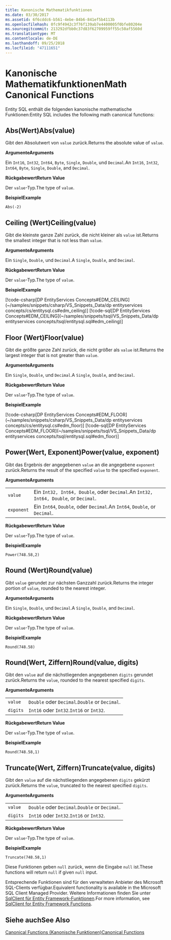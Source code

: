 ```yaml
---
title: Kanonische Mathematikfunktionen
ms.date: 03/30/2017
ms.assetid: 6f6cddc6-b561-4ebe-84b6-841ef5b4113b
ms.openlocfilehash: 0fc9f4942c3f76f139ab7e4400005f0bfe80204e
ms.sourcegitcommit: 213292dfbb0c37d83f62709959ff55c50af5560d
ms.translationtype: MT
ms.contentlocale: de-DE
ms.lasthandoff: 09/25/2018
ms.locfileid: "47111651"
---
```

# <a name="math-canonical-functions"></a><span data-ttu-id="d564b-102">Kanonische Mathematikfunktionen</span><span class="sxs-lookup"><span data-stu-id="d564b-102">Math Canonical Functions</span></span>

<span data-ttu-id="d564b-103">Entity SQL enthält die folgenden kanonische mathematische Funktionen:</span><span class="sxs-lookup"><span data-stu-id="d564b-103">Entity SQL includes the following math canonical functions:</span></span>
  
## <a name="absvalue"></a><span data-ttu-id="d564b-104">Abs(Wert)</span><span class="sxs-lookup"><span data-stu-id="d564b-104">Abs(value)</span></span>

<span data-ttu-id="d564b-105">Gibt den Absolutwert von `value` zurück.</span><span class="sxs-lookup"><span data-stu-id="d564b-105">Returns the absolute value of `value`.</span></span>

<span data-ttu-id="d564b-106">**Argumente**</span><span class="sxs-lookup"><span data-stu-id="d564b-106">**Arguments**</span></span>

<span data-ttu-id="d564b-107">Ein `Int16`, `Int32`, `Int64`, `Byte`, `Single`, `Double`, und `Decimal`.</span><span class="sxs-lookup"><span data-stu-id="d564b-107">An `Int16`, `Int32`, `Int64`, `Byte`, `Single`, `Double`, and `Decimal`.</span></span>

<span data-ttu-id="d564b-108">**Rückgabewert**</span><span class="sxs-lookup"><span data-stu-id="d564b-108">**Return Value**</span></span>

<span data-ttu-id="d564b-109">Der `value`-Typ.</span><span class="sxs-lookup"><span data-stu-id="d564b-109">The type of `value`.</span></span>

<span data-ttu-id="d564b-110">**Beispiel**</span><span class="sxs-lookup"><span data-stu-id="d564b-110">**Example**</span></span>

`Abs(-2)`

## <a name="ceilingvalue"></a><span data-ttu-id="d564b-111">Ceiling (Wert)</span><span class="sxs-lookup"><span data-stu-id="d564b-111">Ceiling(value)</span></span>

<span data-ttu-id="d564b-112">Gibt die kleinste ganze Zahl zurück, die nicht kleiner als `value` ist.</span><span class="sxs-lookup"><span data-stu-id="d564b-112">Returns the smallest integer that is not less than `value`.</span></span>

<span data-ttu-id="d564b-113">**Argumente**</span><span class="sxs-lookup"><span data-stu-id="d564b-113">**Arguments**</span></span>

<span data-ttu-id="d564b-114">Ein `Single`, `Double`, und `Decimal`.</span><span class="sxs-lookup"><span data-stu-id="d564b-114">A `Single`, `Double`, and `Decimal`.</span></span>

<span data-ttu-id="d564b-115">**Rückgabewert**</span><span class="sxs-lookup"><span data-stu-id="d564b-115">**Return Value**</span></span>

<span data-ttu-id="d564b-116">Der `value`-Typ.</span><span class="sxs-lookup"><span data-stu-id="d564b-116">The type of `value`.</span></span>

<span data-ttu-id="d564b-117">**Beispiel**</span><span class="sxs-lookup"><span data-stu-id="d564b-117">**Example**</span></span>

[!code-csharp[DP EntityServices Concepts#EDM_CEILING](~/samples/snippets/csharp/VS_Snippets_Data/dp entityservices concepts/cs/entitysql.cs#edm_ceiling)]
[!code-sql[DP EntityServices Concepts#EDM_CEILING](~/samples/snippets/tsql/VS_Snippets_Data/dp entityservices concepts/tsql/entitysql.sql#edm_ceiling)]

## <a name="floorvalue"></a><span data-ttu-id="d564b-118">Floor (Wert)</span><span class="sxs-lookup"><span data-stu-id="d564b-118">Floor(value)</span></span>

<span data-ttu-id="d564b-119">Gibt die größte ganze Zahl zurück, die nicht größer als `value` ist.</span><span class="sxs-lookup"><span data-stu-id="d564b-119">Returns the largest integer that is not greater than `value`.</span></span>

<span data-ttu-id="d564b-120">**Argumente**</span><span class="sxs-lookup"><span data-stu-id="d564b-120">**Arguments**</span></span>

<span data-ttu-id="d564b-121">Ein `Single`, `Double`, und `Decimal`.</span><span class="sxs-lookup"><span data-stu-id="d564b-121">A `Single`, `Double`, and `Decimal`.</span></span>

<span data-ttu-id="d564b-122">**Rückgabewert**</span><span class="sxs-lookup"><span data-stu-id="d564b-122">**Return Value**</span></span>

<span data-ttu-id="d564b-123">Der `value`-Typ.</span><span class="sxs-lookup"><span data-stu-id="d564b-123">The type of `value`.</span></span>

<span data-ttu-id="d564b-124">**Beispiel**</span><span class="sxs-lookup"><span data-stu-id="d564b-124">**Example**</span></span>

[!code-csharp[DP EntityServices Concepts#EDM_FLOOR](~/samples/snippets/csharp/VS_Snippets_Data/dp entityservices concepts/cs/entitysql.cs#edm_floor)]
[!code-sql[DP EntityServices Concepts#EDM_FLOOR](~/samples/snippets/tsql/VS_Snippets_Data/dp entityservices concepts/tsql/entitysql.sql#edm_floor)]

## <a name="powervalue-exponent"></a><span data-ttu-id="d564b-125">Power(Wert, Exponent)</span><span class="sxs-lookup"><span data-stu-id="d564b-125">Power(value, exponent)</span></span>

<span data-ttu-id="d564b-126">Gibt das Ergebnis der angegebenen `value` an die angegebene `exponent` zurück.</span><span class="sxs-lookup"><span data-stu-id="d564b-126">Returns the result of the specified `value` to the specified `exponent`.</span></span>

<span data-ttu-id="d564b-127">**Argumente**</span><span class="sxs-lookup"><span data-stu-id="d564b-127">**Arguments**</span></span>

|  |  |
|--|--|
|`value` | <span data-ttu-id="d564b-128">Ein `Int32, Int64, Double`, oder `Decimal`.</span><span class="sxs-lookup"><span data-stu-id="d564b-128">An `Int32, Int64, Double`, or `Decimal`.</span></span> |
|`exponent` | <span data-ttu-id="d564b-129">Ein `Int64`, `Double`, oder `Decimal`.</span><span class="sxs-lookup"><span data-stu-id="d564b-129">An `Int64`, `Double`, or `Decimal`.</span></span> |

<span data-ttu-id="d564b-130">**Rückgabewert**</span><span class="sxs-lookup"><span data-stu-id="d564b-130">**Return Value**</span></span>

<span data-ttu-id="d564b-131">Der `value`-Typ.</span><span class="sxs-lookup"><span data-stu-id="d564b-131">The type of `value`.</span></span>

<span data-ttu-id="d564b-132">**Beispiel**</span><span class="sxs-lookup"><span data-stu-id="d564b-132">**Example**</span></span>

`Power(748.58,2)`

## <a name="roundvalue"></a><span data-ttu-id="d564b-133">Round (Wert)</span><span class="sxs-lookup"><span data-stu-id="d564b-133">Round(value)</span></span>

<span data-ttu-id="d564b-134">Gibt `value` gerundet zur nächsten Ganzzahl zurück.</span><span class="sxs-lookup"><span data-stu-id="d564b-134">Returns the integer portion of `value`, rounded to the nearest integer.</span></span>

<span data-ttu-id="d564b-135">**Argumente**</span><span class="sxs-lookup"><span data-stu-id="d564b-135">**Arguments**</span></span>

<span data-ttu-id="d564b-136">Ein `Single`, `Double`, und `Decimal`.</span><span class="sxs-lookup"><span data-stu-id="d564b-136">A `Single`, `Double`, and `Decimal`.</span></span>

<span data-ttu-id="d564b-137">**Rückgabewert**</span><span class="sxs-lookup"><span data-stu-id="d564b-137">**Return Value**</span></span>

<span data-ttu-id="d564b-138">Der `value`-Typ.</span><span class="sxs-lookup"><span data-stu-id="d564b-138">The type of `value`.</span></span>

<span data-ttu-id="d564b-139">**Beispiel**</span><span class="sxs-lookup"><span data-stu-id="d564b-139">**Example**</span></span>

`Round(748.58)`

## <a name="roundvalue-digits"></a><span data-ttu-id="d564b-140">Round(Wert, Ziffern)</span><span class="sxs-lookup"><span data-stu-id="d564b-140">Round(value, digits)</span></span>

<span data-ttu-id="d564b-141">Gibt den `value` auf die nächstliegenden angegebenen `digits` gerundet zurück.</span><span class="sxs-lookup"><span data-stu-id="d564b-141">Returns the `value`, rounded to the nearest specified `digits`.</span></span>

<span data-ttu-id="d564b-142">**Argumente**</span><span class="sxs-lookup"><span data-stu-id="d564b-142">**Arguments**</span></span>

|  |  |
|--|--|
|`value`|<span data-ttu-id="d564b-143">`Double` oder `Decimal`.</span><span class="sxs-lookup"><span data-stu-id="d564b-143">`Double` or `Decimal`.</span></span>|
|`digits`|<span data-ttu-id="d564b-144">`Int16` oder `Int32`.</span><span class="sxs-lookup"><span data-stu-id="d564b-144">`Int16` or `Int32`.</span></span>|

<span data-ttu-id="d564b-145">**Rückgabewert**</span><span class="sxs-lookup"><span data-stu-id="d564b-145">**Return Value**</span></span>

<span data-ttu-id="d564b-146">Der `value`-Typ.</span><span class="sxs-lookup"><span data-stu-id="d564b-146">The type of `value`.</span></span>

<span data-ttu-id="d564b-147">**Beispiel**</span><span class="sxs-lookup"><span data-stu-id="d564b-147">**Example**</span></span>

`Round(748.58,1)`

## <a name="truncatevalue-digits"></a><span data-ttu-id="d564b-148">Truncate(Wert, Ziffern)</span><span class="sxs-lookup"><span data-stu-id="d564b-148">Truncate(value, digits)</span></span>

<span data-ttu-id="d564b-149">Gibt den `value` auf die nächstliegenden angegebenen `digits` gekürzt zurück.</span><span class="sxs-lookup"><span data-stu-id="d564b-149">Returns the `value`, truncated to the nearest specified `digits`.</span></span>

<span data-ttu-id="d564b-150">**Argumente**</span><span class="sxs-lookup"><span data-stu-id="d564b-150">**Arguments**</span></span>

|  |  |
|--|--|
|`value`|<span data-ttu-id="d564b-151">`Double` oder `Decimal`.</span><span class="sxs-lookup"><span data-stu-id="d564b-151">`Double` or `Decimal`.</span></span>|
|`digits`|<span data-ttu-id="d564b-152">`Int16` oder `Int32`.</span><span class="sxs-lookup"><span data-stu-id="d564b-152">`Int16` or `Int32`.</span></span>|

<span data-ttu-id="d564b-153">**Rückgabewert**</span><span class="sxs-lookup"><span data-stu-id="d564b-153">**Return Value**</span></span>

<span data-ttu-id="d564b-154">Der `value`-Typ.</span><span class="sxs-lookup"><span data-stu-id="d564b-154">The type of `value`.</span></span>

<span data-ttu-id="d564b-155">**Beispiel**</span><span class="sxs-lookup"><span data-stu-id="d564b-155">**Example**</span></span>

`Truncate(748.58,1)`  
  
 <span data-ttu-id="d564b-156">Diese Funktionen geben `null` zurück, wenn die Eingabe `null` ist.</span><span class="sxs-lookup"><span data-stu-id="d564b-156">These functions will return `null` if given `null` input.</span></span>  
  
 <span data-ttu-id="d564b-157">Entsprechende Funktionen sind für den verwalteten Anbieter des Microsoft SQL-Clients verfügbar.</span><span class="sxs-lookup"><span data-stu-id="d564b-157">Equivalent functionality is available in the Microsoft SQL Client Managed Provider.</span></span> <span data-ttu-id="d564b-158">Weitere Informationen finden Sie unter [SqlClient für Entity Framework-Funktionen](../../../../../../docs/framework/data/adonet/ef/sqlclient-for-ef-functions.md).</span><span class="sxs-lookup"><span data-stu-id="d564b-158">For more information, see [SqlClient for Entity Framework Functions](../../../../../../docs/framework/data/adonet/ef/sqlclient-for-ef-functions.md).</span></span>  
  
## <a name="see-also"></a><span data-ttu-id="d564b-159">Siehe auch</span><span class="sxs-lookup"><span data-stu-id="d564b-159">See Also</span></span>  
 [<span data-ttu-id="d564b-160">Canonical Functions (Kanonische Funktionen)</span><span class="sxs-lookup"><span data-stu-id="d564b-160">Canonical Functions</span></span>](../../../../../../docs/framework/data/adonet/ef/language-reference/canonical-functions.md)
